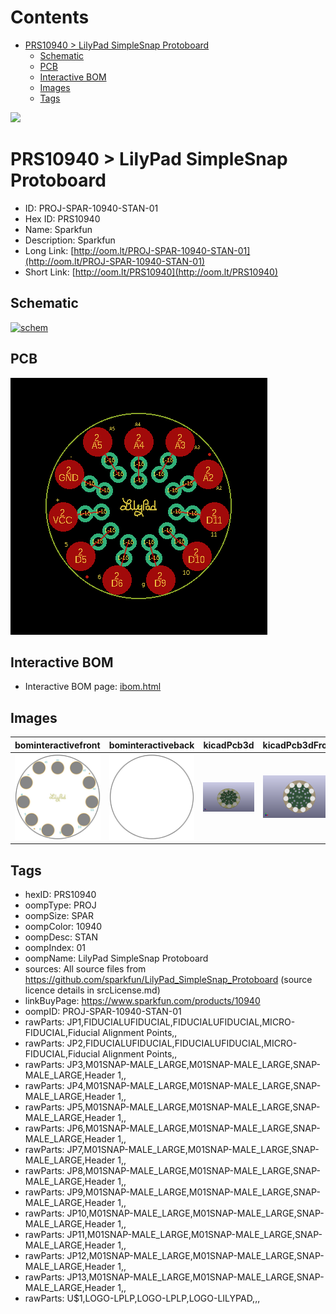 



Contents
========

* [PRS10940 > LilyPad SimpleSnap Protoboard](#prs10940--lilypad-simplesnap-protoboard)
	* [Schematic](#schematic)
	* [PCB](#pcb)
	* [Interactive BOM](#interactive-bom)
	* [Images](#images)
	* [Tags](#tags)
  
![][im]
# PRS10940 > LilyPad SimpleSnap Protoboard

- ID: PROJ-SPAR-10940-STAN-01
- Hex ID: PRS10940
- Name: Sparkfun
- Description: Sparkfun
- Long Link: [http://oom.lt/PROJ-SPAR-10940-STAN-01](http://oom.lt/PROJ-SPAR-10940-STAN-01)
- Short Link: [http://oom.lt/PRS10940](http://oom.lt/PRS10940)

## Schematic
  
[![schem](eagleSchemImage.png)](eagleSchemImage.png)
## PCB
  
[![pcb](eagleImage.png)](eagleImage.png)
## Interactive BOM

- Interactive BOM page: [ibom.html](https://htmlpreview.github.io/?https://github.com/oomlout/oomlout_OOMP_projects/blob/main/PROJ-SPAR-10940-STAN-01/kicad/bom/ibom.html)

## Images
  
  

|bominteractivefront|bominteractiveback|kicadPcb3d|kicadPcb3dFront|kicadPcb3dBack|eagleImage|eagleSchemImage|
| :---: | :---: | :---: | :---: | :---: | :---: | :---: |
|[![bominteractivefront](bomFront_140.png)](bomFront.png)|[![bominteractiveback](bomBack_140.png)](bomBack.png)|[![kicadPcb3d](kicadPcb3d_140.png)](kicadPcb3d.png)|[![kicadPcb3dFront](kicadPcb3dFront_140.png)](kicadPcb3dFront.png)|[![kicadPcb3dBack](kicadPcb3dBack_140.png)](kicadPcb3dBack.png)|[![eagleImage](eagleImage_140.png)](eagleImage.png)|[![eagleSchemImage](eagleSchemImage_140.png)](eagleSchemImage.png)|

## Tags

- hexID: PRS10940
- oompType: PROJ
- oompSize: SPAR
- oompColor: 10940
- oompDesc: STAN
- oompIndex: 01
- oompName: LilyPad SimpleSnap Protoboard
- sources: All source files from https://github.com/sparkfun/LilyPad_SimpleSnap_Protoboard (source licence details in srcLicense.md)
- linkBuyPage: https://www.sparkfun.com/products/10940
- oompID: PROJ-SPAR-10940-STAN-01
- rawParts: JP1,FIDUCIALUFIDUCIAL,FIDUCIALUFIDUCIAL,MICRO-FIDUCIAL,Fiducial Alignment Points,,
- rawParts: JP2,FIDUCIALUFIDUCIAL,FIDUCIALUFIDUCIAL,MICRO-FIDUCIAL,Fiducial Alignment Points,,
- rawParts: JP3,M01SNAP-MALE_LARGE,M01SNAP-MALE_LARGE,SNAP-MALE_LARGE,Header 1,,
- rawParts: JP4,M01SNAP-MALE_LARGE,M01SNAP-MALE_LARGE,SNAP-MALE_LARGE,Header 1,,
- rawParts: JP5,M01SNAP-MALE_LARGE,M01SNAP-MALE_LARGE,SNAP-MALE_LARGE,Header 1,,
- rawParts: JP6,M01SNAP-MALE_LARGE,M01SNAP-MALE_LARGE,SNAP-MALE_LARGE,Header 1,,
- rawParts: JP7,M01SNAP-MALE_LARGE,M01SNAP-MALE_LARGE,SNAP-MALE_LARGE,Header 1,,
- rawParts: JP8,M01SNAP-MALE_LARGE,M01SNAP-MALE_LARGE,SNAP-MALE_LARGE,Header 1,,
- rawParts: JP9,M01SNAP-MALE_LARGE,M01SNAP-MALE_LARGE,SNAP-MALE_LARGE,Header 1,,
- rawParts: JP10,M01SNAP-MALE_LARGE,M01SNAP-MALE_LARGE,SNAP-MALE_LARGE,Header 1,,
- rawParts: JP11,M01SNAP-MALE_LARGE,M01SNAP-MALE_LARGE,SNAP-MALE_LARGE,Header 1,,
- rawParts: JP12,M01SNAP-MALE_LARGE,M01SNAP-MALE_LARGE,SNAP-MALE_LARGE,Header 1,,
- rawParts: JP13,M01SNAP-MALE_LARGE,M01SNAP-MALE_LARGE,SNAP-MALE_LARGE,Header 1,,
- rawParts: U$1,LOGO-LPLP,LOGO-LPLP,LOGO-LILYPAD,,,



[im]: kicadPcb3d_450.png
